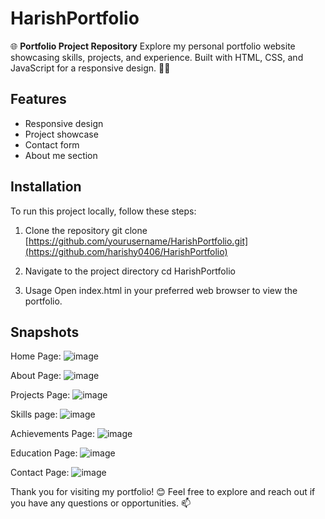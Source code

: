 # HarishPortfolio
🌐 **Portfolio Project Repository**  Explore my personal portfolio website showcasing skills, projects, and experience. Built with HTML, CSS, and JavaScript for a responsive design. 💼🚀

## Features
- Responsive design
- Project showcase
- Contact form
- About me section

## Installation
To run this project locally, follow these steps:

1. Clone the repository
git clone [https://github.com/yourusername/HarishPortfolio.git](https://github.com/harishy0406/HarishPortfolio)

2. Navigate to the project directory
cd HarishPortfolio

3. Usage
Open index.html in your preferred web browser to view the portfolio.

## Snapshots
Home Page:
![image](https://github.com/harishy0406/HarishPortfolio/assets/142865295/2b2dfd1d-6b65-4dae-8bfb-bf9cf9cb0628)

About Page:
![image](https://github.com/harishy0406/HarishPortfolio/assets/142865295/59f8e856-c615-446f-8f6d-3c81159247a9)

Projects Page:
![image](https://github.com/harishy0406/HarishPortfolio/assets/142865295/906da8d2-ef0b-45e4-ae72-efc0d7fc86c0)

Skills page:
![image](https://github.com/harishy0406/HarishPortfolio/assets/142865295/03586e0f-2d36-495d-8140-b222bd01f516)

Achievements Page:
![image](https://github.com/harishy0406/HarishPortfolio/assets/142865295/0f4d792c-fae5-4a31-ac9b-692f2ce9ecb7)

Education Page:
![image](https://github.com/harishy0406/HarishPortfolio/assets/142865295/34a56212-804d-4177-95bd-e4703c1e4240)

Contact Page:
![image](https://github.com/harishy0406/HarishPortfolio/assets/142865295/ea1114a1-1827-4337-b63c-35c440a64c0d)

Thank you for visiting my portfolio! 😊 Feel free to explore and reach out if you have any questions or opportunities. 📫
